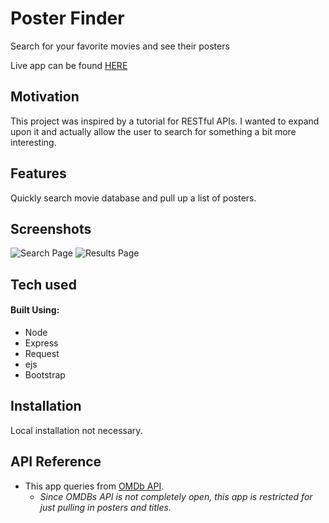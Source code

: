 # Poster Finder
Search for your favorite movies and see their posters

Live app can be found [HERE](https://movieapi-poster.herokuapp.com/)

## Motivation
This project was inspired by a tutorial for RESTful APIs. I wanted to expand upon it and actually allow the user to search for something a bit more interesting. 

## Features
Quickly search movie database and pull up a list of posters.

## Screenshots
![Search Page](https://i.imgur.com/qkzYZKNl.jpg "Search Page")
![Results Page](https://i.imgur.com/4kaKl0el.jpg "Results Page")

## Tech used
#### Built Using:
- Node
- Express
- Request
- ejs
- Bootstrap

## Installation
Local installation not necessary.

## API Reference
- This app queries from [OMDb API](http://www.omdbapi.com/).
  - _Since OMDBs API is not completely open, this app is restricted for just pulling in posters and titles._


